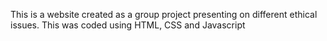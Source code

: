 This is a website created as a group project presenting on different ethical issues. This was coded using HTML, CSS and Javascript
